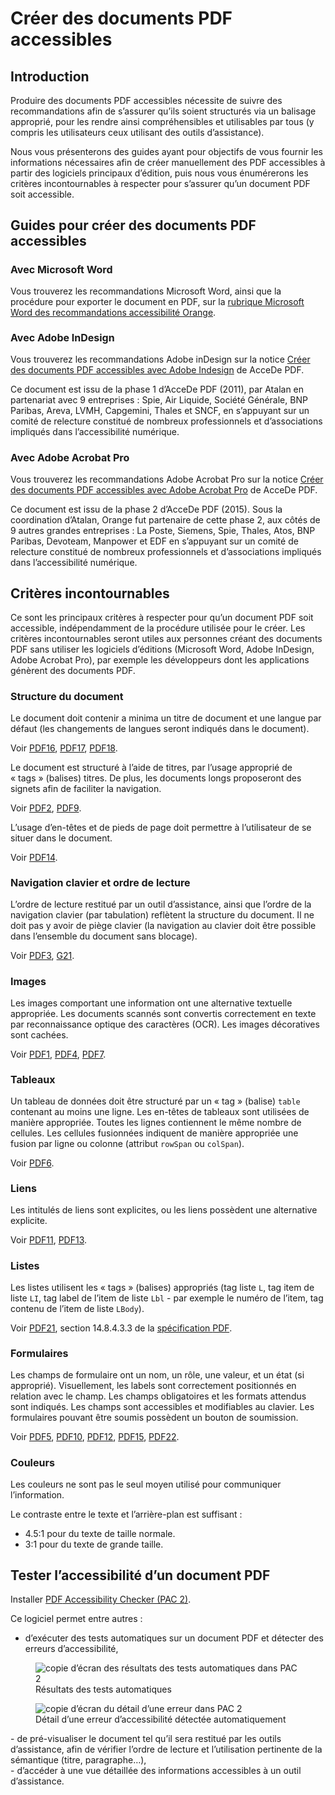 # Créer des documents <abbr>PDF</abbr> accessibles
<script>$(document).ready(function () {
    setBreadcrumb([{"label":"Recommandations PDF"}]);
});</script>

<style>h3 {font-size: 1rem;}</style>

## Introduction

Produire des documents <abbr>PDF</abbr> accessibles nécessite de suivre des recommandations afin de s’assurer qu’ils soient structurés via un balisage approprié, pour les rendre ainsi compréhensibles et utilisables par tous (y compris les utilisateurs ceux utilisant des outils d’assistance).

Nous vous présenterons des guides ayant pour objectifs de vous fournir les informations nécessaires afin de créer manuellement des <abbr>PDF</abbr> accessibles à partir des logiciels principaux d’édition, puis nous vous énumérerons les critères incontournables à respecter pour s’assurer qu’un document <abbr>PDF</abbr> soit accessible.

## Guides pour créer des documents <abbr>PDF</abbr> accessibles

### Avec Microsoft Word

Vous trouverez les recommandations Microsoft Word, ainsi que la procédure pour exporter le document en <abbr>PDF</abbr>, sur la <a href="/others/word.html">rubrique Microsoft Word des recommandations accessibilité Orange</a>.

### Avec Adobe InDesign

Vous trouverez les recommandations Adobe inDesign sur la notice <a href="http://www.pdf-accessible.com/notices-accessibilite-indesign-acrobat/#indesign">Créer des documents <abbr>PDF</abbr> accessibles avec Adobe Indesign</a> de AcceDe <abbr>PDF</abbr>.

Ce document est issu de la phase 1 d’AcceDe <abbr>PDF</abbr> (2011), par Atalan en partenariat avec 9 entreprises&nbsp;: Spie, Air Liquide, Société Générale, <abbr>BNP</abbr> Paribas, Areva, <abbr>LVMH</abbr>, Capgemini, Thales et <abbr>SNCF</abbr>, en s’appuyant sur un comité de relecture constitué de nombreux professionnels et d’associations impliqués dans l’accessibilité numérique.

### Avec Adobe Acrobat Pro

Vous trouverez les recommandations Adobe Acrobat Pro sur la notice <a href="http://www.pdf-accessible.com/notices-accessibilite-indesign-acrobat/#acrobat">Créer des documents <abbr>PDF</abbr> accessibles avec Adobe Acrobat Pro</a> de AcceDe <abbr>PDF</abbr>. 

Ce document est issu de la phase 2 d’AcceDe <abbr>PDF</abbr> (2015). Sous la coordination d’Atalan, Orange fut partenaire de cette phase 2, aux côtés de 9 autres grandes entreprises&nbsp;: La Poste, Siemens, Spie, Thales, Atos, <abbr>BNP</abbr> Paribas, Devoteam, Manpower et <abbr>EDF</abbr> en s’appuyant sur un comité de relecture constitué de nombreux professionnels et d’associations impliqués dans l’accessibilité numérique.

## Critères incontournables

Ce sont les principaux critères à respecter pour qu’un document <abbr>PDF</abbr> soit accessible, indépendamment de la procédure utilisée pour le créer. Les critères incontournables seront utiles aux personnes créant des documents <abbr>PDF</abbr> sans utiliser les logiciels d’éditions (Microsoft Word, Adobe InDesign, Adobe Acrobat Pro), par exemple les développeurs dont les applications génèrent des documents <abbr>PDF</abbr>.

### Structure du document

Le document doit contenir a minima un titre de document et une langue par défaut (les changements de langues seront indiqués dans le document).

Voir <a hreflang="en" href="https://www.w3.org/TR/WCAG20-TECHS/PDF16.html" title="Technique PDF16 des WCAG 2.0" aria-label="Technique PDF16 des WCAG 2.0"><abbr>PDF16</abbr></a>, <a hreflang="en" href="https://www.w3.org/TR/WCAG20-TECHS/PDF17.html" title="Technique PDF17 des WCAG 2.0" aria-label="Technique PDF17 des WCAG 2.0"><abbr>PDF17</abbr></a>, <a hreflang="en" href="https://www.w3.org/TR/WCAG20-TECHS/PDF18.html" title="Technique PDF18 des WCAG 2.0" aria-label="Technique PDF18 des WCAG 2.0"><abbr>PDF18</abbr></a>.

Le document est structuré à l’aide de titres, par l’usage approprié de «&nbsp;tags&nbsp;» (balises) titres. De plus, les documents longs proposeront des signets afin de faciliter la navigation.

Voir <a hreflang="en" href="https://www.w3.org/TR/WCAG20-TECHS/PDF2.html" title="Technique PDF2 des WCAG 2.0" aria-label="Technique PDF2 des WCAG 2.0"><abbr>PDF2</abbr></a>, <a hreflang="en" href="https://www.w3.org/TR/WCAG20-TECHS/PDF9.html" title="Technique PDF9 des WCAG 2.0" aria-label="Technique PDF9 des WCAG 2.0"><abbr>PDF9</abbr></a>.

L’usage d’en-têtes et de pieds de page doit permettre à l’utilisateur de se situer dans le document.

Voir <a hreflang="en" href="https://www.w3.org/TR/WCAG20-TECHS/PDF14.html" title="Technique PDF14 des WCAG 2.0" aria-label="Technique PDF14 des WCAG 2.0"><abbr>PDF14</abbr></a>.

### Navigation clavier et ordre de lecture

L’ordre de lecture restitué par un outil d’assistance, ainsi que l’ordre de la navigation clavier (par tabulation) reflètent la structure du document. Il ne doit pas y avoir de piège clavier (la navigation au clavier doit être possible dans l’ensemble du document sans blocage).

Voir <a hreflang="en" href="https://www.w3.org/TR/WCAG20-TECHS/PDF3.html" title="Technique PDF3 des WCAG 2.0" aria-label="Technique PDF3 des WCAG 2.0"><abbr>PDF3</abbr></a>, <a hreflang="en" href="https://www.w3.org/TR/WCAG20-TECHS/G21.html" title="Technique G21 des WCAG 2.0" aria-label="Technique G21 des WCAG 2.0"><abbr>G21</abbr></a>.

### Images

Les images comportant une information ont une alternative textuelle appropriée. Les documents scannés sont convertis correctement en texte par reconnaissance optique des caractères (<abbr>OCR</abbr>). Les images décoratives sont cachées.

Voir <a hreflang="en" href="https://www.w3.org/TR/WCAG20-TECHS/PDF1.html" title="Technique PDF1 des WCAG 2.0" aria-label="Technique PDF1 des WCAG 2.0"><abbr>PDF1</abbr></a>, <a hreflang="en" href="https://www.w3.org/TR/WCAG20-TECHS/PDF4.html" title="Technique PDF4 des WCAG 2.0" aria-label="Technique PDF4 des WCAG 2.0"><abbr>PDF4</abbr></a>, <a hreflang="en" href="https://www.w3.org/TR/WCAG20-TECHS/PDF7.html" title="Technique PDF7 des WCAG 2.0" aria-label="Technique PDF7 des WCAG 2.0"><abbr>PDF7</abbr></a>.

### Tableaux

Un tableau de données doit être structuré par un «&nbsp;tag&nbsp;» (balise) `table` contenant au moins une ligne. Les en-têtes de tableaux sont utilisées de manière appropriée. Toutes les lignes contiennent le même nombre de cellules. Les cellules fusionnées indiquent de manière appropriée une fusion par ligne ou colonne (attribut `rowSpan` ou `colSpan`). 

Voir <a hreflang="en" href="https://www.w3.org/TR/WCAG20-TECHS/PDF6.html" title="Technique PDF6 des WCAG 2.0" aria-label="Technique PDF6 des WCAG 2.0"><abbr>PDF6</abbr></a>.

### Liens

Les intitulés de liens sont explicites, ou les liens possèdent une alternative explicite.

Voir <a hreflang="en" href="https://www.w3.org/TR/WCAG20-TECHS/PDF11.html" title="Technique PDF11 des WCAG 2.0" aria-label="Technique PDF11 des WCAG 2.0"><abbr>PDF11</abbr></a>, <a hreflang="en" href="https://www.w3.org/TR/WCAG20-TECHS/PDF13.html" title="Technique PDF13 des WCAG 2.0" aria-label="Technique PDF13 des WCAG 2.0"><abbr>PDF13</abbr></a>.

### Listes

Les listes utilisent les «&nbsp;tags&nbsp;» (balises) appropriés (tag liste `L`,  tag item de liste `LI`, tag label de l’item de liste `Lbl` - par exemple le numéro de l’item, tag contenu de l’item de liste `LBody`).

Voir <a hreflang="en" href="https://www.w3.org/TR/WCAG20-TECHS/PDF21.html" title="Technique PDF21 des WCAG 2.0" aria-label="Technique PDF21 des WCAG 2.0"><abbr>PDF21</abbr></a>, section 14.8.4.3.3 de la <a href="http://www.adobe.com/devnet/pdf/pdf_reference.html">spécification <abbr>PDF</abbr></a>.

### Formulaires

Les champs de formulaire ont un nom, un rôle, une valeur, et un état (si approprié). Visuellement, les labels sont correctement positionnés en relation avec le champ. Les champs obligatoires et les formats attendus sont indiqués. Les champs sont accessibles et modifiables au clavier. Les formulaires pouvant être soumis possèdent un bouton de soumission.

Voir <a hreflang="en" href="https://www.w3.org/TR/WCAG20-TECHS/PDF5.html" title="Technique PDF5 des WCAG 2.0" aria-label="Technique PDF5 des WCAG 2.0"><abbr>PDF5</abbr></a>, <a hreflang="en" href="https://www.w3.org/TR/WCAG20-TECHS/PDF10.html" title="Technique PDF10 des WCAG 2.0" aria-label="Technique PDF10 des WCAG 2.0"><abbr>PDF10</abbr></a>, <a hreflang="en" href="https://www.w3.org/TR/WCAG20-TECHS/PDF12.html" title="Technique PDF12 des WCAG 2.0" aria-label="Technique PDF12 des WCAG 2.0"><abbr>PDF12</abbr></a>, <a hreflang="en" href="https://www.w3.org/TR/WCAG20-TECHS/PDF15.html" title="Technique PDF15 des WCAG 2.0" aria-label="Technique PDF15 des WCAG 2.0"><abbr>PDF15</abbr></a>, <a hreflang="en" href="https://www.w3.org/TR/WCAG20-TECHS/PDF22.html" title="Technique PDF22 des WCAG 2.0" aria-label="Technique PDF22 des WCAG 2.0"><abbr>PDF22</abbr></a>.

### Couleurs

Les couleurs ne sont pas le seul moyen utilisé pour communiquer l’information.

Le contraste entre le texte et l’arrière-plan est suffisant&nbsp;:

-	4.5:1 pour du texte de taille normale.
-	3:1 pour du texte de grande taille.

## Tester l’accessibilité d’un document <abbr>PDF</abbr>

Installer <a href="http://www.access-for-all.ch/en/pdf-lab/pdf-accessibility-checker-pac.html"><abbr>PDF</abbr> Accessibility Checker (<abbr>PAC 2</abbr>)</a>. 

Ce logiciel permet entre autres&nbsp;:

- d’exécuter des tests automatiques sur un document <abbr>PDF</abbr> et détecter des erreurs d’accessibilité,
<figure>
<img class="center" src="/others/images/pac1.png" alt="copie d’écran des résultats des tests automatiques dans PAC 2"/>
<figcaption>Résultats des tests automatiques</figcaption>
</figure>
<figure>
<img class="center" src="/others/images/pac2.png" alt="copie d’écran du détail d’une erreur dans PAC 2"/>
<figcaption>Détail d’une erreur d’accessibilité détectée automatiquement</figcaption>
</figure>
- de pré-visualiser le document tel qu’il sera restitué par les outils d’assistance, afin de vérifier l’ordre de lecture et l’utilisation pertinente de la sémantique (titre, paragraphe…),
<div><img class="center" src="/others/images/pac3.png" alt=""/></div>
- d’accéder à une vue détaillée des informations accessibles à un outil d’assistance.
<div><img class="center" src="/others/images/pac4.png" alt=""/></div>